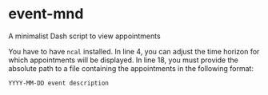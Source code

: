 # event-mnd
A minimalist Dash script to view appointments

You have to have `ncal` installed.
In line 4, you can adjust the time horizon for which appointments will be displayed.
In line 18, you must provide the absolute path to a file containing the appointments in the following format:

`YYYY-MM-DD event description`
